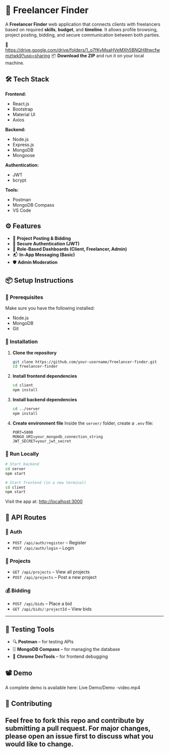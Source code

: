 
# 💼 Freelancer Finder

A **Freelancer Finder** web application that connects clients with freelancers based on required **skills**, **budget**, and **timeline**. It allows profile browsing, project posting, bidding, and secure communication between both parties.

🎥 https://drive.google.com/drive/folders/1_o7fKyMsaHVeMXh5BNQH8twcfwmztwk9?usp=sharing 
📦 **Download the ZIP** and run it on your local machine.



## 🛠 Tech Stack

**Frontend:**
- React.js
- Bootstrap
- Material UI
- Axios

**Backend:**
- Node.js
- Express.js
- MongoDB
- Mongoose

**Authentication:**
- JWT
- bcrypt

**Tools:**
- Postman
- MongoDB Compass
- VS Code



## ⚙️ Features

- 📝 **Project Posting & Bidding**
- 🔐 **Secure Authentication (JWT)**
- 👤 **Role-Based Dashboards (Client, Freelancer, Admin)**
- 📬 **In-App Messaging (Basic)**
- 🛡️ **Admin Moderation**



## 📦 Setup Instructions

### 🔧 Prerequisites
Make sure you have the following installed:
- Node.js
- MongoDB
- Git

### 🔌 Installation

1. **Clone the repository**
   ```bash
   git clone https://github.com/your-username/freelancer-finder.git
   cd freelancer-finder


2. **Install frontend dependencies**

   ```bash
   cd client
   npm install
   ```

3. **Install backend dependencies**

   ```bash
   cd ../server
   npm install
   ```

4. **Create environment file**
   Inside the `server/` folder, create a `.env` file:

   ```env
   PORT=5000
   MONGO_URI=your_mongodb_connection_string
   JWT_SECRET=your_jwt_secret
   ```

### 🚀 Run Locally

```bash
# Start backend
cd server
npm start
```

```bash
# Start frontend (in a new terminal)
cd client
npm start
```

Visit the app at: [http://localhost:3000](http://localhost:3000)


## 📌 API Routes

### 🔐 Auth

* `POST /api/auth/register` – Register
* `POST /api/auth/login` – Login

### 📁 Projects

* `GET /api/projects` – View all projects
* `POST /api/projects` – Post a new project

### 💰 Bidding

* `POST /api/bids` – Place a bid
* `GET /api/bids/:projectId` – View bids

---

## 🧪 Testing Tools

* 🔍 **Postman** – for testing APIs
* 🗄️ **MongoDB Compass** – for managing the database
* 🧪 **Chrome DevTools** – for frontend debugging



## 📽️ Demo

A complete demo is available here:
Live Demo/Demo -video.mp4


## 🙌 Contributing

Feel free to fork this repo and contribute by submitting a pull request. For major changes, please open an issue first to discuss what you would like to change.
-




   
